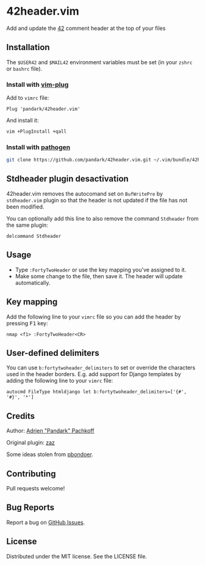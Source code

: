 # 42header.vim

Add and update the [42](http://42.fr/) comment header at the top of your files

## Installation

The `$USER42` and `$MAIL42` environment variables must be set (in your `zshrc` or
`bashrc` file).

### Install with [vim-plug](https://github.com/junegunn/vim-plug)

Add to `vimrc` file:

``` vim
Plug 'pandark/42header.vim'
```

And install it:

``` sh
vim +PlugInstall +qall
```

### Install with [pathogen](https://github.com/tpope/vim-pathogen)

``` sh
git clone https://github.com/pandark/42header.vim.git ~/.vim/bundle/42header.vim
```

## Stdheader plugin desactivation

42header.vim removes the autocomand set on `BufWritePre` by `stdheader.vim`
plugin so that the header is not updated if the file has not been modified.

You can optionally add this line to also remove the command `Stdheader` from
the same plugin:

``` vim
delcommand Stdheader
```

## Usage

- Type `:FortyTwoHeader` or use the key mapping you've assigned to it.
- Make some change to the file, then save it. The header will update
    automatically.

## Key mapping

Add the following line to your `vimrc` file so you can add the
header by pressing <kbd>F1</kbd> key:

``` vim
nmap <f1> :FortyTwoHeader<CR>
```

## User-defined delimiters

You can use `b:fortytwoheader_delimiters` to set or override the characters
used in the header borders. E.g. add support for Django templates by
adding the following line to your `vimrc` file:

``` vim
autocmd FileType htmldjango let b:fortytwoheader_delimiters=['{#', '#}', '*']
```

## Credits

Author: [Adrien "Pandark" Pachkoff](https://github.com/pandark)

Original plugin: [zaz](https://github.com/zazard)

Some ideas stolen from [pbondoer](https://github.com/pbondoer).

## Contributing

Pull requests welcome!

## Bug Reports

Report a bug on [GitHub Issues](https://github.com/pandark/42header.vim/issues).

## License

Distributed under the MIT license. See the LICENSE file.
